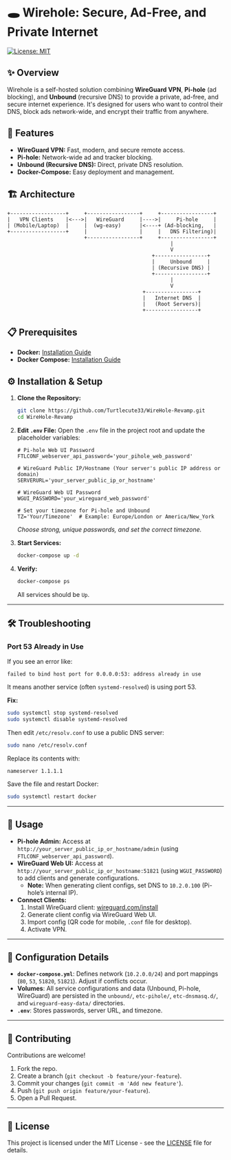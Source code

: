 # 🕳️ Wirehole: Secure, Ad-Free, and Private Internet

[![License: MIT](https://img.shields.io/badge/License-MIT-yellow.svg)](https://opensource.org/licenses/MIT)

## ✨ Overview

Wirehole is a self-hosted solution combining **WireGuard VPN**, **Pi-hole** (ad blocking), and **Unbound** (recursive DNS) to provide a private, ad-free, and secure internet experience. It's designed for users who want to control their DNS, block ads network-wide, and encrypt their traffic from anywhere.

## 🚀 Features

* **WireGuard VPN:** Fast, modern, and secure remote access.
* **Pi-hole:** Network-wide ad and tracker blocking.
* **Unbound (Recursive DNS):** Direct, private DNS resolution.
* **Docker-Compose:** Easy deployment and management.

## 🏗️ Architecture

```
+------------------+     +-----------------+     +-----------------+
|   VPN Clients    |<--->|   WireGuard     |---->|     Pi-hole     |
| (Mobile/Laptop)  |     |  (wg-easy)      |<----+ (Ad-blocking,   |
+------------------+     |                 |     |   DNS Filtering)|
                         +-----------------+     +-----------------+
                                                     |
                                                     V
                                               +-----------------+
                                               |     Unbound     |
                                               | (Recursive DNS) |
                                               +-----------------+
                                                     |
                                                     V
                                            +-----------------+
                                            |   Internet DNS  |
                                            |   (Root Servers)|
                                            +-----------------+
```

## 📋 Prerequisites

* **Docker:** [Installation Guide](https://docs.docker.com/get-docker/)
* **Docker Compose:** [Installation Guide](https://docs.docker.com/compose/install/)

## ⚙️ Installation & Setup

1. **Clone the Repository:**
    ```bash
    git clone https://github.com/Turtlecute33/WireHole-Revamp.git
    cd WireHole-Revamp
    ```

2. **Edit `.env` File:**
    Open the `.env` file in the project root and update the placeholder variables:

    ```env
    # Pi-hole Web UI Password
    FTLCONF_webserver_api_password='your_pihole_web_password'
    
    # WireGuard Public IP/Hostname (Your server's public IP address or domain)
    SERVERURL='your_server_public_ip_or_hostname'
    
    # WireGuard Web UI Password
    WGUI_PASSWORD='your_wireguard_web_password'

    # Set your timezone for Pi-hole and Unbound
    TZ='Your/Timezone'  # Example: Europe/London or America/New_York
    ```
    *Choose strong, unique passwords, and set the correct timezone.*

3. **Start Services:**
    ```bash
    docker-compose up -d
    ```

4. **Verify:**
    ```bash
    docker-compose ps
    ```
    All services should be `Up`.

---

## 🛠 Troubleshooting

### Port 53 Already in Use

If you see an error like:

```
failed to bind host port for 0.0.0.0:53: address already in use
```

It means another service (often `systemd-resolved`) is using port 53.

**Fix:**
```bash
sudo systemctl stop systemd-resolved
sudo systemctl disable systemd-resolved
```

Then edit `/etc/resolv.conf` to use a public DNS server:
```bash
sudo nano /etc/resolv.conf
```
Replace its contents with:
```
nameserver 1.1.1.1
```
Save the file and restart Docker:
```bash
sudo systemctl restart docker
```

---

## 🚀 Usage

* **Pi-hole Admin:** Access at `http://your_server_public_ip_or_hostname/admin` (using `FTLCONF_webserver_api_password`).
* **WireGuard Web UI:** Access at `http://your_server_public_ip_or_hostname:51821` (using `WGUI_PASSWORD`) to add clients and generate configurations.
    * **Note:** When generating client configs, set DNS to `10.2.0.100` (Pi-hole’s internal IP).
* **Connect Clients:**
    1. Install WireGuard client: [wireguard.com/install](https://www.wireguard.com/install/)
    2. Generate client config via WireGuard Web UI.
    3. Import config (QR code for mobile, `.conf` file for desktop).
    4. Activate VPN.

---

## 🔧 Configuration Details

* **`docker-compose.yml`**: Defines network (`10.2.0.0/24`) and port mappings (`80`, `53`, `51820`, `51821`). Adjust if conflicts occur.
* **Volumes**: All service configurations and data (Unbound, Pi-hole, WireGuard) are persisted in the `unbound/`, `etc-pihole/`, `etc-dnsmasq.d/`, and `wireguard-easy-data/` directories.
* **`.env`**: Stores passwords, server URL, and timezone.

---

## 🤝 Contributing

Contributions are welcome!

1. Fork the repo.
2. Create a branch (`git checkout -b feature/your-feature`).
3. Commit your changes (`git commit -m 'Add new feature'`).
4. Push (`git push origin feature/your-feature`).
5. Open a Pull Request.

---

## 📄 License

This project is licensed under the MIT License - see the [LICENSE](LICENSE) file for details.
